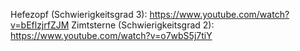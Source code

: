 
Hefezopf (Schwierigkeitsgrad 3): https://www.youtube.com/watch?v=bEflzjrfZJM
Zimtsterne (Schwierigkeitsgrad 2): https://www.youtube.com/watch?v=o7wbS5j7tiY


